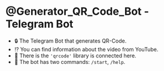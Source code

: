 # @Generator_QR_Code_Bot - Telegram Bot

- :lock: The Telegram Bot that generates QR-Code.
- :interrobang: You can find information about the video from YouTube.
- :pencil: There is the `'qrcode'` library is connected here.
- :open_file_folder: The bot has two commands: `/start`, `/help`.
